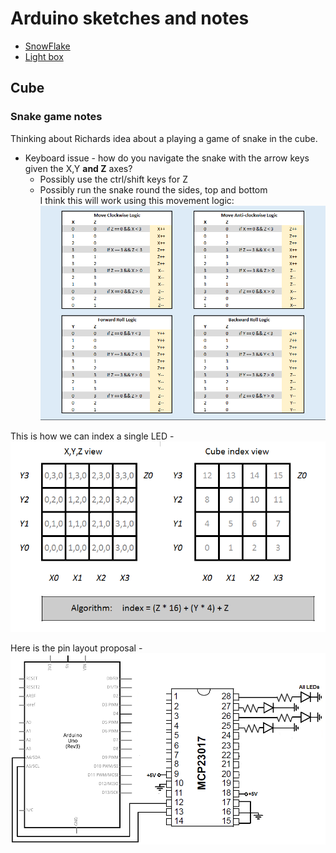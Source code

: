 # Arduino sketches and notes

* [SnowFlake](https://create.arduino.cc/projecthub/tyjoh_tech/freeform-snowflake-dc34a8?utm_campaign=new_projects&utm_content=1&utm_medium=email&utm_source=hackster&utm_term=project_name)
* [Light box](https://create.arduino.cc/projecthub/mircemk/arduino-bluetooth-controlled-matrix-with-scrolling-text-d81cbd?ref=user&ref_id=168805&offset=2)

## Cube

### Snake game notes

Thinking about Richards idea about a playing a game of snake in the cube.

* Keyboard issue - how do you navigate the snake with the arrow keys given the X,Y **and Z** axes?  
  * Possibly use the ctrl/shift keys for Z  
  * Possibly run the snake round the sides, top and bottom  
I think this will work using this movement logic:  
	![alt text](SnakeLogic.png)	

This is how we can index a single LED -  
![alt text](Indexing.png)
  
Here is the pin layout proposal -  
![](MCP23017Ports.png)


 

